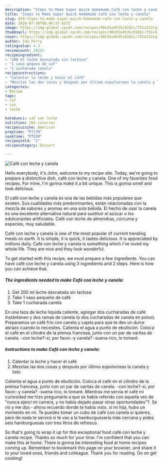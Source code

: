 ```yaml
---
description: "Steps to Make Super Quick Homemade Café con leche y canela"
title: "Steps to Make Super Quick Homemade Café con leche y canela"
slug: 819-steps-to-make-super-quick-homemade-cafe-con-leche-y-canela
date: 2020-07-30T08:46:37.837Z
image: https://img-global.cpcdn.com/recipes/90c01e4535c8102c/751x532cq70/cafe-con-leche-y-canela-foto-principal.jpg
thumbnail: https://img-global.cpcdn.com/recipes/90c01e4535c8102c/751x532cq70/cafe-con-leche-y-canela-foto-principal.jpg
cover: https://img-global.cpcdn.com/recipes/90c01e4535c8102c/751x532cq70/cafe-con-leche-y-canela-foto-principal.jpg
author: Ida Perry
ratingvalue: 4.3
reviewcount: 34221
recipeingredient:
- "200 ml leche desnatada sin lactosa"
- "1 vaso pequeo de caf"
- "1 cucharada canela"
recipeinstructions:
- "Calentar la leche y hacer el café"
- "Mezclas las dos cosas y después por último espolvoreas la canela y listo"
categories:
- Recipe
tags:
- caf
- con
- leche

katakunci: caf con leche 
nutrition: 264 calories
recipecuisine: American
preptime: "PT17M"
cooktime: "PT55M"
recipeyield: "1"
recipecategory: Dessert

---
```



![Café con leche y canela](https://img-global.cpcdn.com/recipes/90c01e4535c8102c/751x532cq70/cafe-con-leche-y-canela-foto-principal.jpg)

Hello everybody, it's John, welcome to my recipe site. Today, we're going to prepare a distinctive dish, café con leche y canela. One of my favorites food recipes. For mine, I'm gonna make it a bit unique. This is gonna smell and look delicious.

El café con leche y canela es una de las bebidas más populares que existen. Sus cualidades más predominantes, están relacionadas con la mezcla de sabores y aromas en una sola bebida. El hecho de usar la canela es una excelente alternativa natural para sustituir el azúcar o los edulcorantes artificiales. Café con leche de almendras, cúrcuma y especies, muy saludable.

Café con leche y canela is one of the most popular of current trending meals on earth. It is simple, it is quick, it tastes delicious. It is appreciated by millions daily. Café con leche y canela is something which I've loved my whole life. They are nice and they look wonderful.


To get started with this recipe, we must prepare a few ingredients. You can have café con leche y canela using 3 ingredients and 2 steps. Here is how you can achieve that.

<!--inarticleads1-->

##### The ingredients needed to make Café con leche y canela:

1. Get 200 ml leche desnatada sin lactosa
1. Take 1 vaso pequeño de café
1. Take 1 cucharada canela


En una taza de leche líquida caliente, agregar dos cucharadas de café instántaneo y dos ramas de canela (o dos cucharadas de canela en polvo). Preparamos un café frío con canela y cajeta para que te des un dulce abrazo cuando lo necesites. Calienta el agua a punto de ebullición. Coloca el café en el cilindro de la prensa francesa, junto con un par de varitas de canela. -con leche?-sí, por favor.-y canela? -suena rico, lo tomaré. 

<!--inarticleads2-->

##### Instructions to make Café con leche y canela:

1. Calentar la leche y hacer el café
1. Mezclas las dos cosas y después por último espolvoreas la canela y listo


Calienta el agua a punto de ebullición. Coloca el café en el cilindro de la prensa francesa, junto con un par de varitas de canela. -con leche?-sí, por favor.-y canela? -suena rico, lo tomaré. Mientras me servía el café mi curiosidad me hizo preguntarle a que se había referido con aquella ves de &#34;nunca ejercí mi carrera, y no había dejado pasar otras oportunidades&#34;?. Se rió y me dijo - ahora recuerdo donde te había visto, si mi hija, hubo un momento en mi. Te puedes tomar un cubo de café con canela si quieres, pero de nada te servirá si te vas a la hamburguesería más cercana y pides seis hamburguesas con tres litros de refresco. 

So that's going to wrap it up for this exceptional food café con leche y canela recipe. Thanks so much for your time. I'm confident that you can make this at home. There is gonna be interesting food at home recipes coming up. Remember to bookmark this page on your browser, and share it to your loved ones, friends and colleague. Thank you for reading. Go on get cooking!
